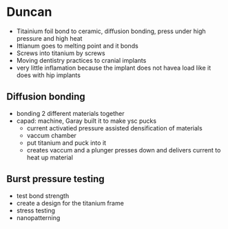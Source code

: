 # Duncan

- Titainium foil bond to ceramic, diffusion bonding, press under high pressure and high heat
- Ittianum goes to melting point and it bonds
- Screws into titanium by screws
- Moving dentistry practices to cranial implants
- very little inflamation because the implant does not havea load like it does with hip implants

## Diffusion bonding
- bonding 2 different materials together
- capad: machine, Garay built it to make ysc pucks
    - current activatied pressure assisted densification of materials
    - vaccum chamber
    - put titanium and puck into it
    - creates vaccum and a plunger presses down and delivers current to heat up material

## Burst pressure testing
- test bond strength
- create a design for the titanium frame
- stress testing
- nanopatterning

